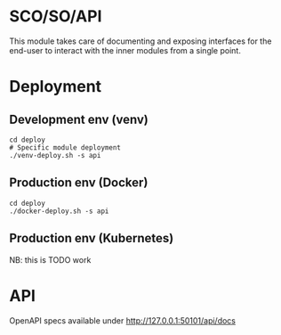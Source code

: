 # SCO/SO/API

This module takes care of documenting and exposing interfaces for the end-user to interact with the inner modules from a single point.

# Deployment

## Development env (venv)

```
cd deploy
# Specific module deployment
./venv-deploy.sh -s api
```

## Production env (Docker)

```
cd deploy
./docker-deploy.sh -s api
```

## Production env (Kubernetes)

NB: this is TODO work

# API

OpenAPI specs available under http://127.0.0.1:50101/api/docs
